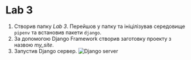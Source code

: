 # Lab 3
1. Створив папку *Lab 3*. Перейшов у папку та ініцілізував середовище `pipenv` та встановив пакети `django`.
2. За допомогою Django Framework створив заготовку проекту з назвою *my_site*.
3. Запустив Django сервер.
![Django server](https://github.com/GamTdz/devLabs/blob/master/lab3/Django_sever.png "Django server")